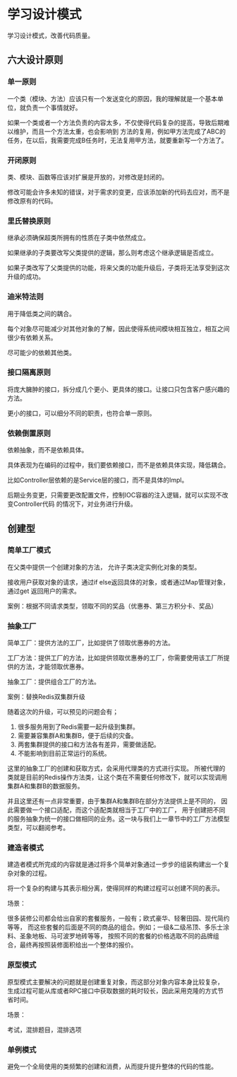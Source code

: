 # 学习设计模式
学习设计模式，改善代码质量。

## 六大设计原则

### 单一原则

一个类（模块、方法）应该只有一个发送变化的原因，我的理解就是一个基本单位，就负责一个事情就好。

如果一个类或者一个方法负责的内容太多，不仅使得代码复杂的提高，导致后期难以维护，而且一个方法太重，也会影响到
方法的复用，例如甲方法完成了ABC的任务，在以后，我需要完成B任务时，无法复用甲方法，就要重新写一个方法了。

### 开闭原则

类、模块、函数等应该对扩展是开放的，对修改是封闭的。

修改可能会许多未知的错误，对于需求的变更，应该添加新的代码去应对，而不是修改原有的代码。

### 里氏替换原则

继承必须确保超类所拥有的性质在子类中依然成立。

如果继承的子类要改写父类提供的逻辑，那么则考虑这个继承逻辑是否成立。

如果子类改写了父类提供的功能，将来父类的功能升级后，子类将无法享受到这次升级的成功。

### 迪米特法则

用于降低类之间的耦合。

每个对象尽可能减少对其他对象的了解，因此使得系统间模块相互独立，相互之间很少有依赖关系。

尽可能少的依赖其他类。

### 接口隔离原则

将庞大臃肿的接口，拆分成几个更小、更具体的接口。让接口只包含客户感兴趣的方法。

更小的接口，可以细分不同的职责，也符合单一原则。

### 依赖倒置原则

依赖抽象，而不是依赖具体。

具体表现为在编码的过程中，我们要依赖接口，而不是依赖具体实现，降低耦合。

比如Controller层依赖的是Service层的接口，而不是具体的Impl。

后期业务变更，只需要更改配置文件，控制IOC容器的注入逻辑，就可以实现不改变Controller代码
的情况下，对业务进行升级。

## 创建型

### 简单工厂模式

在父类中提供一个创建对象的方法， 允许子类决定实例化对象的类型。

接收用户获取对象的请求，通过if else返回具体的对象，或者通过Map管理对象，通过get
返回用户的需求。

案例：根据不同请求类型，领取不同的奖品（优惠券、第三方积分卡、奖品）

### 抽象工厂

简单工厂：提供方法的工厂，比如提供了领取优惠券的方法。

工厂方法：提供工厂的方法，比如提供领取优惠券的工厂，你需要使用该工厂所提供的方法，才能领取优惠券。

抽象工厂：提供组合工厂的方法。

案例：替换Redis双集群升级

随着这次的升级，可以预见的问题会有；

1. 很多服务用到了Redis需要一起升级到集群。
2. 需要兼容集群A和集群B，便于后续的灾备。
3. 两套集群提供的接口和方法各有差异，需要做适配。
4. 不能影响到目前正常运行的系统。

这里的抽象工厂的创建和获取方式，会采用代理类的方式进行实现。
所被代理的类就是目前的Redis操作方法类，让这个类在不需要任何修改下，就可以实现调用集群A和集群B的数据服务。

并且这里还有一点非常重要，由于集群A和集群B在部分方法提供上是不同的，
因此需要做一个接口适配，而这个适配类就相当于工厂中的工厂，
用于创建把不同的服务抽象为统一的接口做相同的业务。这一块与我们上一章节中的工厂方法模型类型，可以翻阅参考。

### 建造者模式

建造者模式所完成的内容就是通过将多个简单对象通过一步步的组装构建出一个复杂对象的过程。

将一个复杂的构建与其表示相分离，使得同样的构建过程可以创建不同的表示。

场景：

很多装修公司都会给出自家的套餐服务，一般有；欧式豪华、轻奢田园、现代简约等等，
而这些套餐的后面是不同的商品的组合。例如；一级&二级吊顶、多乐士涂料、圣象地板、马可波罗地砖等等，
按照不同的套餐的价格选取不同的品牌组合，最终再按照装修面积给出一个整体的报价。

### 原型模式

原型模式主要解决的问题就是创建重复对象，而这部分对象内容本身比较复杂，
生成过程可能从库或者RPC接口中获取数据的耗时较长，因此采用克隆的方式节省时间。

场景：

考试，混排题目，混排选项

### 单例模式

避免一个全局使用的类频繁的创建和消费，从而提升提升整体的代码的性能。

